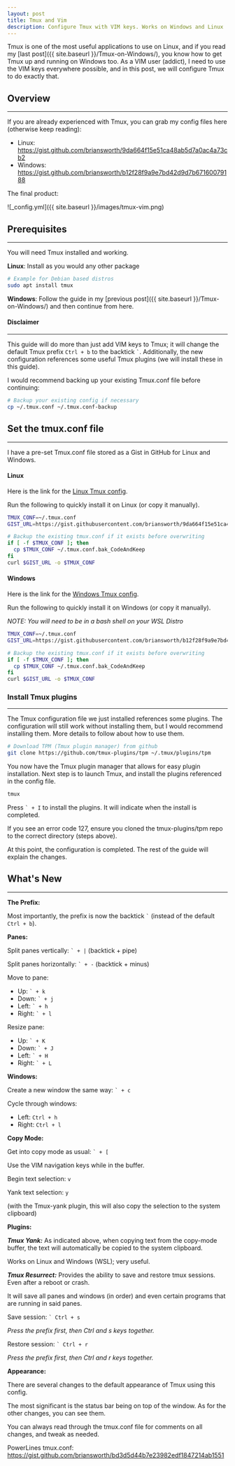 ```yaml
---
layout: post
title: Tmux and Vim
description: Configure Tmux with VIM keys. Works on Windows and Linux
---
```


Tmux is one of the most useful applications to use on Linux, 
and if you read my [last post]({{ site.baseurl }}/Tmux-on-Windows/), 
you know how to get Tmux up and running on Windows too.
As a VIM user (addict), I need to use the VIM keys everywhere possible, 
and in this post, we will configure Tmux to do exactly that.

## Overview

----

If you are already experienced with Tmux, 
you can grab my config files here (otherwise keep reading):
- Linux: https://gist.github.com/briansworth/9da664f15e51ca48ab5d7a0ac4a73cb2
- Windows: https://gist.github.com/briansworth/b12f28f9a9e7bd42d9d7b67160079188


The final product:

![_config.yml]({{ site.baseurl }}/images/tmux-vim.png)


## Prerequisites

----

You will need Tmux installed and working.

**Linux**: Install as you would any other package

```bash
# Example for Debian based distros
sudo apt install tmux
```

**Windows**: Follow the guide in my 
[previous post]({{ site.baseurl }}/Tmux-on-Windows/) and then continue from here.


#### Disclaimer

----

<p>
  This guide will do more than just add VIM keys to Tmux;
  it will change the default Tmux prefix <code>Ctrl + b</code> to the backtick <code>`</code>. 
  Additionally, the new configuration references some useful Tmux plugins 
  (we will install these in this guide).
</p>
  I would recommend backing up your existing Tmux.conf file before continuing:

```bash
# Backup your existing config if necessary
cp ~/.tmux.conf ~/.tmux.conf-backup
```

## Set the tmux.conf file

----

I have a pre-set Tmux.conf file stored as a Gist in GitHub for Linux and Windows.

#### Linux

Here is the link for the [Linux Tmux config](https://gist.github.com/briansworth/9da664f15e51ca48ab5d7a0ac4a73cb2).

Run the following to quickly install it on Linux (or copy it manually).

```bash
TMUX_CONF=~/.tmux.conf
GIST_URL=https://gist.githubusercontent.com/briansworth/9da664f15e51ca48ab5d7a0ac4a73cb2/raw/ea2f7da743887e345dbddeccd7eedb1fd2271ba6/.tmux.conf

# Backup the existing tmux.conf if it exists before overwriting
if [ -f $TMUX_CONF ]; then
  cp $TMUX_CONF ~/.tmux.conf.bak_CodeAndKeep
fi
curl $GIST_URL -o $TMUX_CONF
```

#### Windows

Here is the link for the [Windows Tmux config](https://gist.github.com/briansworth/b12f28f9a9e7bd42d9d7b67160079188).

Run the following to quickly install it on Windows (or copy it manually).

*NOTE: You will need to be in a bash shell on your WSL Distro*

```bash
TMUX_CONF=~/.tmux.conf
GIST_URL=https://gist.githubusercontent.com/briansworth/b12f28f9a9e7bd42d9d7b67160079188/raw/61bcca39aed0b68fb2891c26ac4bf92c20733bcd/windows.tmux.conf

# Backup the existing tmux.conf if it exists before overwriting
if [ -f $TMUX_CONF ]; then
  cp $TMUX_CONF ~/.tmux.conf.bak_CodeAndKeep
fi
curl $GIST_URL -o $TMUX_CONF
```

### Install Tmux plugins

----

The Tmux configuration file we just installed references some plugins.
The configuration will still work without installing them, 
but I would recommend installing them. 
More details to follow about how to use them.

```bash
# Download TPM (Tmux plugin manager) from github
git clone https://github.com/tmux-plugins/tpm ~/.tmux/plugins/tpm
```

You now have the Tmux plugin manager that allows for easy plugin installation.
Next step is to launch Tmux, and install the plugins referenced in the config file.

```bash
tmux
```

<p>
Press <code>` + I</code> to install the plugins. 
It will indicate when the install is completed.
</p>

If you see an error code 127, 
ensure you cloned the tmux-plugins/tpm repo to the correct directory (steps above).

At this point, the configuration is completed.
The rest of the guide will explain the changes.


## What's New

----

**The Prefix:**
<p>
  Most importantly, the prefix is now the backtick <code>`</code> 
  (instead of the default <code>Ctrl + b</code>).
</p>

**Panes:**

Split panes vertically: <code>` + |</code> (backtick + pipe)

Split panes horizontally: <code>` + -</code> (backtick + minus)

Move to pane:
- Up:    <code>` + k</code>
- Down:  <code>` + j</code>
- Left:  <code>` + h</code>
- Right: <code>` + l</code>

Resize pane:
- Up:    <code>` + K</code>
- Down:  <code>` + J</code>
- Left:  <code>` + H</code>
- Right: <code>` + L</code>


**Windows:**

Create a new window the same way: <code>` + c</code>

Cycle through windows:
- Left:  `Ctrl + h`
- Right: `Ctrl + l`

**Copy Mode:**

Get into copy mode as usual: <code>` + [</code>

Use the VIM navigation keys while in the buffer.

Begin text selection: `v`

Yank text selection: `y`

(with the Tmux-yank plugin,
this will also copy the selection to the system clipboard)

**Plugins:**

***Tmux Yank:***
As indicated above, when copying text from the copy-mode buffer,
the text will automatically be copied to the system clipboard. 

Works on Linux and Windows (WSL); very useful.


***Tmux Resurrect:***
Provides the ability to save and restore tmux sessions. 
Even after a reboot or crash.

It will save all panes and windows (in order) 
and even certain programs that are running in said panes.

Save session: <code>` Ctrl + s</code>

*Press the prefix first, then Ctrl and s keys together.*

Restore session: <code>` Ctrl + r</code>

*Press the prefix first, then Ctrl and r keys together.*


**Appearance:**

There are several changes to the default appearance of Tmux using this config.

The most significant is the status bar being on top of the window.
As for the other changes, you can see them. 

You can always read through the tmux.conf file for comments on all changes,
and tweak as needed.

PowerLines tmux.conf:
https://gist.github.com/briansworth/bd3d5d44b7e23982edf1847214ab1551

